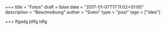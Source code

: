 +++
title = "Fotos"
draft = false
date = "2017-01-07T17:11:02+01:00"
description = "Beschreibung" 
auther = "Sveni"
type = "post"
tags = ["Idee"]

+++
lfgadg jdlfg ldfg 
